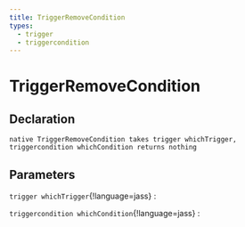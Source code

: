 ```yaml
---
title: TriggerRemoveCondition
types:
  - trigger
  - triggercondition
---
```


# TriggerRemoveCondition

## Declaration

```jass
native TriggerRemoveCondition takes trigger whichTrigger, triggercondition whichCondition returns nothing
```

## Parameters
`trigger whichTrigger`{!language=jass}
: 

`triggercondition whichCondition`{!language=jass}
: 
